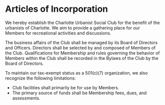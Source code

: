# Articles of Incorporation

We hereby establish the Charlotte Urbanist Social Club for the benefit of the urbanists of Charlotte.
We aim to provide a gathering place for our Members
for recreational activities and discussions.

The business affairs of the Club shall be managed by its Board of Directors and Officers.
Directors shall be selected by and composed of Members of the Club.
Qualifications for Membership and rules governing the behavior of Members within the Club shall be recorded in the Bylaws of the Club by the Board of Directors.

To maintain our tax-exempt status as a 501(c)(7) organization, we also recognize the following limitations:
* Club facilities shall primarily be for use by Members.
* The primary source of funds shall be Membership fees, dues, and assessments.

